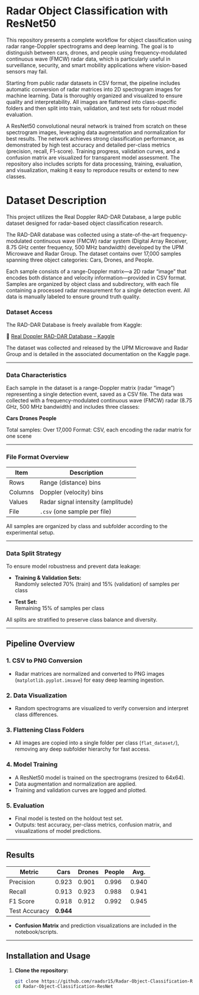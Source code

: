 # Radar Object Classification with ResNet50

This repository presents a complete workflow for object classification using radar range-Doppler spectrograms and deep learning. The goal is to distinguish between cars, drones, and people using frequency-modulated continuous wave (FMCW) radar data, which is particularly useful in surveillance, security, and smart mobility applications where vision-based sensors may fail.

Starting from public radar datasets in CSV format, the pipeline includes automatic conversion of radar matrices into 2D spectrogram images for machine learning. Data is thoroughly organized and visualized to ensure quality and interpretability. All images are flattened into class-specific folders and then split into train, validation, and test sets for robust model evaluation.

A ResNet50 convolutional neural network is trained from scratch on these spectrogram images, leveraging data augmentation and normalization for best results. The network achieves strong classification performance, as demonstrated by high test accuracy and detailed per-class metrics (precision, recall, F1-score). Training progress, validation curves, and a confusion matrix are visualized for transparent model assessment. The repository also includes scripts for data processing, training, evaluation, and visualization, making it easy to reproduce results or extend to new classes.

# Dataset Description
This project utilizes the Real Doppler RAD-DAR Database, a large public dataset designed for radar-based object classification research.

The RAD-DAR database was collected using a state-of-the-art frequency-modulated continuous wave (FMCW) radar system (Digital Array Receiver, 8.75 GHz center frequency, 500 MHz bandwidth) developed by the UPM Microwave and Radar Group. The dataset contains over 17,000 samples spanning three object categories: Cars, Drones, and People.

Each sample consists of a range-Doppler matrix—a 2D radar “image” that encodes both distance and velocity information—provided in CSV format. Samples are organized by object class and subdirectory, with each file containing a processed radar measurement for a single detection event. All data is manually labeled to ensure ground truth quality.

###  Dataset Access

The RAD-DAR Database is freely available from Kaggle:

🔗 [Real Doppler RAD-DAR Database – Kaggle](https://www.kaggle.com/datasets/iroldan/real-doppler-raddar-database)

The dataset was collected and released by the UPM Microwave and Radar Group and is detailed in the associated documentation on the Kaggle page.

---

###  Data Characteristics

Each sample in the dataset is a range-Doppler matrix (radar “image”) representing a single detection event, saved as a CSV file.
The data was collected with a frequency-modulated continuous wave (FMCW) radar (8.75 GHz, 500 MHz bandwidth) and includes three classes:

**Cars**
**Drones**
**People**

Total samples: Over 17,000
Format: CSV, each encoding the radar matrix for one scene

---

###  File Format Overview

| Item    | Description                           |
|---------|---------------------------------------|
| Rows    | Range (distance) bins                 |
| Columns | Doppler (velocity) bins               |
| Values  | Radar signal intensity (amplitude)    |
| File    | `.csv` (one sample per file)          |

All samples are organized by class and subfolder according to the experimental setup.


---

###  Data Split Strategy

To ensure model robustness and prevent data leakage:

- **Training & Validation Sets:**  
  Randomly selected 70% (train) and 15% (validation) of samples per class

- **Test Set:**  
  Remaining 15% of samples per class

All splits are stratified to preserve class balance and diversity.

---
## Pipeline Overview

### 1. **CSV to PNG Conversion**
- Radar matrices are normalized and converted to PNG images (`matplotlib.pyplot.imsave`) for easy deep learning ingestion.

### 2. **Data Visualization**
- Random spectrograms are visualized to verify conversion and interpret class differences.

### 3. **Flattening Class Folders**
- All images are copied into a single folder per class (`flat_dataset/`), removing any deep subfolder hierarchy for fast access.

### 4. **Model Training**
- A ResNet50 model is trained on the spectrograms (resized to 64x64).
- Data augmentation and normalization are applied.
- Training and validation curves are logged and plotted.

### 5. **Evaluation**
- Final model is tested on the holdout test set.
- Outputs: test accuracy, per-class metrics, confusion matrix, and visualizations of model predictions.

---

## Results

| Metric         | Cars  | Drones | People | Avg.   |
|----------------|-------|--------|--------|--------|
| Precision      | 0.923 | 0.901  | 0.996  | 0.940  |
| Recall         | 0.913 | 0.923  | 0.988  | 0.941  |
| F1 Score       | 0.918 | 0.912  | 0.992  | 0.945  |
| Test Accuracy  |         **0.944**                 |

- **Confusion Matrix** and prediction visualizations are included in the notebook/scripts.

---

## Installation and Usage

1. **Clone the repository:**
    ```bash
    git clone https://github.com/raadsr15/Radar-Object-Classification-ResNet.git
    cd Radar-Object-Classification-ResNet
